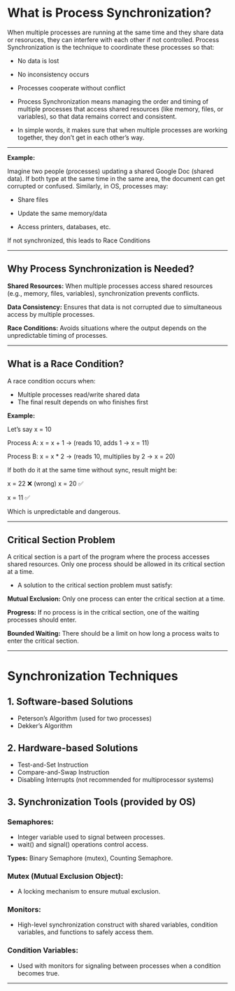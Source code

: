 # What is Process Synchronization?
When multiple processes are running at the same time and they share data or resoruces, they can interfere with each other if not controlled.
Process Synchronization is the technique to coordinate these processes so that:

   - No data is lost
   - No inconsistency occurs
   - Processes cooperate without conflict

- Process Synchronization means managing the order and timing of multiple processes that access shared resources (like memory, files, or variables), so that data remains correct and consistent.

- In simple words, it makes sure that when multiple processes are working together, they don’t get in each other’s way.



---
**Example:**

Imagine two people (processes) updating a shared Google Doc (shared data).
If both type at the same time in the same area, the document can get corrupted or confused.
Similarly, in OS, processes may:

- Share files

- Update the same memory/data

- Access printers, databases, etc.

If not synchronized, this leads to Race Conditions

---
## Why Process Synchronization is Needed?
**Shared Resources:** When multiple processes access shared resources (e.g., memory, files, variables), synchronization prevents conflicts.

**Data Consistency:** Ensures that data is not corrupted due to simultaneous access by multiple processes.

**Race Conditions:** Avoids situations where the output depends on the unpredictable timing of processes.

---
## **What is a Race Condition?**

A race condition occurs when:

  - Multiple processes read/write shared data
  - The final result depends on who finishes first

**Example:**

Let’s say x = 10

Process A: x = x + 1 → (reads 10, adds 1 → x = 11)

Process B: x = x * 2 → (reads 10, multiplies by 2 → x = 20)

If both do it at the same time without sync, result might be:

x = 22 ❌ (wrong)
x = 20 ✅

x = 11 ✅

Which is unpredictable and dangerous.

---

## **Critical Section Problem**
A critical section is a part of the program where the process accesses shared resources. Only one process should be allowed in its critical section at a time.

- A solution to the critical section problem must satisfy:

**Mutual Exclusion:** Only one process can enter the critical section at a time.

**Progress:** If no process is in the critical section, one of the waiting processes should enter.

**Bounded Waiting:** There should be a limit on how long a process waits to enter the critical section.

---
# **Synchronization Techniques**

## **1. Software-based Solutions**
  - Peterson’s Algorithm (used for two processes)
  - Dekker’s Algorithm

## **2. Hardware-based Solutions**
 - Test-and-Set Instruction
 - Compare-and-Swap Instruction
 - Disabling Interrupts (not recommended for multiprocessor systems)

## **3. Synchronization Tools (provided by OS)**

### **Semaphores:**
   - Integer variable used to signal between processes.
   - wait() and signal() operations control access.

**Types:** Binary Semaphore (mutex), Counting Semaphore.

### **Mutex (Mutual Exclusion Object):**

   - A locking mechanism to ensure mutual exclusion.

### **Monitors:**

   - High-level synchronization construct with shared variables, condition variables, and functions to safely access them.

### **Condition Variables:**

   - Used with monitors for signaling between processes when a condition becomes true.

---




